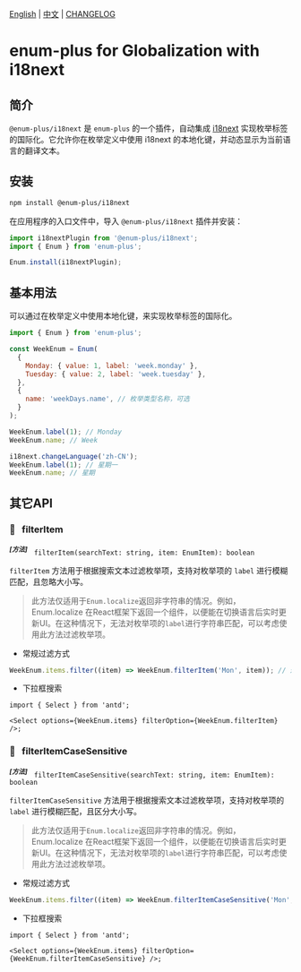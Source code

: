 <!-- markdownlint-disable MD001 MD009 MD033 MD041 -->

[English](./README.md) | [中文](./README.zh-CN.md) | [CHANGELOG](./CHANGELOG.md)

# enum-plus for Globalization with i18next

## 简介

`@enum-plus/i18next` 是 `enum-plus` 的一个插件，自动集成 [i18next](https://www.i18next.com/) 实现枚举标签的国际化。它允许你在枚举定义中使用 i18next 的本地化键，并动态显示为当前语言的翻译文本。

## 安装

```bash
npm install @enum-plus/i18next
```

在应用程序的入口文件中，导入 `@enum-plus/i18next` 插件并安装：

```js
import i18nextPlugin from '@enum-plus/i18next';
import { Enum } from 'enum-plus';

Enum.install(i18nextPlugin);
```

## 基本用法

可以通过在枚举定义中使用本地化键，来实现枚举标签的国际化。

```js
import { Enum } from 'enum-plus';

const WeekEnum = Enum(
  {
    Monday: { value: 1, label: 'week.monday' },
    Tuesday: { value: 2, label: 'week.tuesday' },
  },
  {
    name: 'weekDays.name', // 枚举类型名称，可选
  }
);

WeekEnum.label(1); // Monday
WeekEnum.name; // Week

i18next.changeLanguage('zh-CN');
WeekEnum.label(1); // 星期一
WeekEnum.name; // 星期
```

## 其它API

### 💎 &nbsp; filterItem

<sup>**_\[方法]_**</sup> &nbsp; `filterItem(searchText: string, item: EnumItem): boolean`

`filterItem` 方法用于根据搜索文本过滤枚举项，支持对枚举项的 `label` 进行模糊匹配，且忽略大小写。

> 此方法仅适用于`Enum.localize`返回非字符串的情况。例如，Enum.localize 在React框架下返回一个组件，以便能在切换语言后实时更新UI。在这种情况下，无法对枚举项的`label`进行字符串匹配，可以考虑使用此方法过滤枚举项。

- 常规过滤方式

```js
WeekEnum.items.filter((item) => WeekEnum.filterItem('Mon', item)); // 过滤出 label 中包含 'Mon' 的枚举项
```

- 下拉框搜索

```tsx
import { Select } from 'antd';

<Select options={WeekEnum.items} filterOption={WeekEnum.filterItem} />;
```

### 💎 &nbsp; filterItemCaseSensitive

<sup>**_\[方法]_**</sup> &nbsp; `filterItemCaseSensitive(searchText: string, item: EnumItem): boolean`

`filterItemCaseSensitive` 方法用于根据搜索文本过滤枚举项，支持对枚举项的 `label` 进行模糊匹配，且区分大小写。

> 此方法仅适用于`Enum.localize`返回非字符串的情况。例如，Enum.localize 在React框架下返回一个组件，以便能在切换语言后实时更新UI。在这种情况下，无法对枚举项的`label`进行字符串匹配，可以考虑使用此方法过滤枚举项。

- 常规过滤方式

```js
WeekEnum.items.filter((item) => WeekEnum.filterItemCaseSensitive('Mon', item)); // 过滤出 label 中包含 'Mon' 的枚举项
```

- 下拉框搜索

```tsx
import { Select } from 'antd';

<Select options={WeekEnum.items} filterOption={WeekEnum.filterItemCaseSensitive} />;
```

